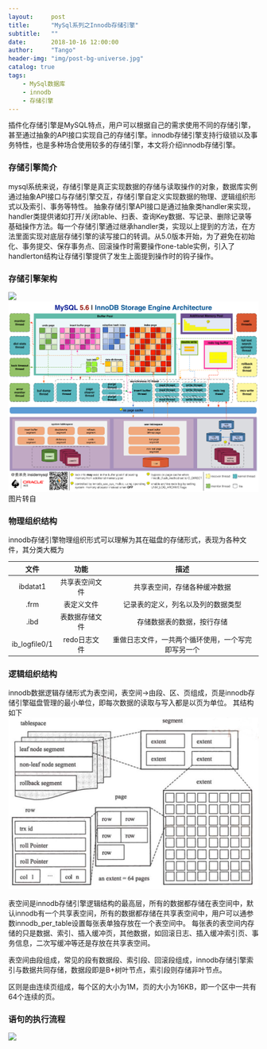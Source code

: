 ```yaml
---
layout:     post
title:      "MySql系列之Innodb存储引擎"
subtitle:   ""
date:       2018-10-16 12:00:00
author:     "Tango"
header-img: "img/post-bg-universe.jpg"
catalog: true
tags:   
    - MySql数据库 
    - innodb
    - 存储引擎
---
```



插件化存储引擎是MySQL特点，用户可以根据自己的需求使用不同的存储引擎，甚至通过抽象的API接口实现自己的存储引擎。innodb存储引擎支持行级锁以及事务特性，也是多种场合使用较多的存储引擎，本文将介绍innodb存储引擎。

### 存储引擎简介

mysql系统来说，存储引擎是真正实现数据的存储与读取操作的对象，数据库实例通过抽象API接口与存储引擎交互，存储引擎自定义实现数据的物理、逻辑组织形式以及索引、事务等特性。
抽象存储引擎API接口是通过抽象类handler来实现，handler类提供诸如打开/关闭table、扫表、查询Key数据、写记录、删除记录等基础操作方法。每一个存储引擎通过继承handler类，实现以上提到的方法，在方法里面实现对底层存储引擎的读写接口的转调。从5.0版本开始，为了避免在初始化、事务提交、保存事务点、回滚操作时需要操作one-table实例，引入了handlerton结构让存储引擎提供了发生上面提到操作时的钩子操作。


### 存储引擎架构
![](/img/in-post/mysql/post-innodb-memeory-disk.jpeg)
![](/img/in-post/mysql/post-innodb-engine-struct.jpeg)
图片转自 [](https://blog.csdn.net/nayanminxing/article/details/51151455)

### 物理组织结构
innodb存储引擎物理组织形式可以理解为其在磁盘的存储形式，表现为各种文件，其分类大概为  

| 文件 | 功能 | 描述 | 
| :--: | :--: | :--: |  
|ibdatat1|共享表空间文件|共享表空间，存储各种缓冲数据|
|.frm|表定义文件|记录表的定义，列名以及列的数据类型|
|.ibd|表数据存储文件|存储数据表的数据，按行存储|
|ib_logfile0/1|redo日志文件|重做日志文件，一共两个循环使用，一个写完即写另一个|


### 逻辑组织结构
innodb数据逻辑存储形式为表空间，表空间→由段、区、页组成，页是innodb存储引擎磁盘管理的最小单位，即每次数据的读取与写入都是以页为单位。
其结构如下
![](/img/in-post/mysql/post-innnodb-logic-storage.jpg)

表空间是innodb存储引擎逻辑结构的最高层，所有的数据都存储在表空间中，默认innodb有一个共享表空间，所有的数据都存储在共享表空间中，用户可以通参数innodb_per_table设置每张表单独存放在一个表空间中。
每张表的表空间内存储的只是数据、索引、插入缓冲页，其他数据，如回滚日志、插入缓冲索引页、事务信息，二次写缓冲等还是存放在共享表空间。

表空间由段组成，常见的段有数据段、索引段、回滚段组成，innodb存储引擎索引与数据共同存储，数据段即是B+树叶节点，索引段则存储非叶节点。

区则是由连续页组成，每个区的大小为1M，页的大小为16KB，即一个区中一共有64个连续的页。

### 语句的执行流程
![](/img/in-post/mysql/post-innnodb-stream.png)















